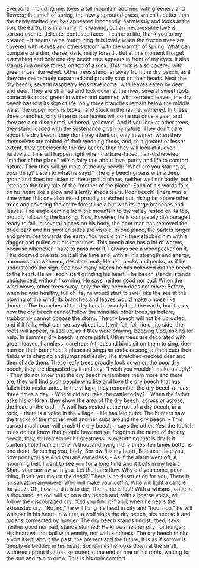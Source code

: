 Everyone, including me, loves a tall mountain adorned with greenery and flowers; the smell of spring, the newly sprouted grass, which is better than the newly melted ice, has appeared innocently, harmlessly and looks at the sun, the earth, it is in a hurry, it is waving, but an inexpressible love is spread over its delicate, confused face: - I came to life, thank you to my creator, - it seems to be murmuring. It is lovely when the frozen trees are covered with leaves and others bloom with the warmth of spring. What can compare to a dim, dense, dark, misty forest!..
But at this moment I forget everything and only one dry beech tree appears in front of my eyes. It also stands in a dense forest, on top of a rock. This rock is also covered with green moss like velvet. Other trees stand far away from the dry beech, as if they are deliberately separated and proudly stop on their heads. Near the dry beech, several raspberry legs have come, with leaves eaten by deer and deer. They are strained and look down at the river, several sweet roots come at its roots, green in winter and summer, with serrated leaves, the dry beech has lost its sign of life: only three branches remain below the middle waist, the upper body is broken and stuck in the ravine, withered. In these three branches, only three or four leaves will come out once a year, and they are also discolored, withered, yellowed. And if you look at other trees, they stand loaded with the sustenance given by nature. They don't care about the dry beech, they don't pay attention, only in winter, when they themselves are robbed of their wedding dress, and, to a greater or lesser extent, they get closer to the dry beech, then they will look at it, even furtively... This will happen right when the bare-faced, hair-disheveled "mother of the place" tells a fairy tale about love, purity and life to comfort nature. Then they will grumble at the dry beech: "What are you staring at, poor thing? Listen to what he says!"
The dry beech groans with a deep groan and does not listen to these proud plants, neither well nor badly, but it listens to the fairy tale of the "mother of the place"; Each of his words falls on his heart like a plow and silently sheds tears.
Poor beech! There was a time when this one also stood proudly stretched out, rising far above other trees and covering the entire forest like a hut with its large branches and leaves. The eagle coming from the mountain to the valley rested on its top, proudly following the barking. Now, however, he is completely discouraged, ready to fall. In several places on his body, the poor man has removed the dried bark and his swollen sides are visible. In one place, the bark is longer and protrudes towards the earth; You would think they stabbed him with a dagger and pulled out his intestines. This beech also has a lot of worms, because whenever I have to pass near it, I always see a woodpecker on it. This doomed one sits on it all the time and, with all his strength and energy, hammers that withered, desolate beak; He also pecks and pecks, as if he understands the sign. See how many places he has hollowed out the beech to the heart. He will soon start grinding his heart. The beech stands, stands undisturbed, without frowning; He says neither good nor bad.
When the wind blows, other trees sway, only the dry beech does not move; Before, when he was healthy, full of life, he would start to swell like the sea at the blowing of the wind; Its branches and leaves would make a noise like thunder. The branches of the dry beech proudly beat the earth, burst, alas, now the dry beech cannot follow the wind like other trees, as before, stubbornly cannot oppose the storm. The dry beech will not be uprooted, and if it falls, what can we say about it... It will fall, fall, lie on its side, the roots will appear, raised up, as if they were praying, begging God, asking for help. In summer, dry beech is more pitiful. Other trees are decorated with green leaves, harmless, carefree; A thousand birds sit on them to sing, deer hum on their branches, a pheasant sings an endless song, a finch cuts their fields with chirping and jumps restlessly; The stretched-necked deer and deer shade them. These leafy trees proudly look down on the poor dry beech, they are disgusted by it and say: "I wish you wouldn't make us ugly!" - They do not know that the dry beech remembers them more and there are, they will find such people who like and love the dry beech that has fallen into misfortune... In the village, they remember the dry beech at least three times a day, - Where did you take the cattle today? – When the father asks his children, they show the area of ​​the dry beech, across or across, the head or the end.
– A wolf has nested at the root of a dry beech, in a rock, - there is a voice in the village: - He has laid cubs. The hunters saw the tracks of the mother wolf and her cubs around the dry beech.
– This cursed mushroom will crush the dry beech, - says the other.
Yes, the foolish trees do not know that people have not yet forgotten the name of the dry beech, they still remember its greatness.
Is everything that is dry
Is it contemptible from a man?!
A thousand living many times
Ten times better is one dead.
By seeing you, body,
Sorrow fills my heart,
Because I see you, how poor you are
And you are ownerless, -
As if the alarm went off,
A mourning bell.
I want to see you for a long time
And it boils in my heart
Share your sorrow with you,
Let the tears flow.
Why did you come, poor thing,
Don't you mourn the dead?!
There is no destruction for you,
There is no salvation anywhere!
Who will make your coffin,
Who will light a candle for you?..
Oh, how hard it is to die,
The name is lost!
With a whisper, once in a thousand, an owl will sit on a dry beech and, with a hoarse voice, will follow the discouraged cry: "Did you find it?" and, when he hears the exhausted cry: "No, no," he will hang his head in pity and "hoo, hoo," he will whisper in his heart.
In winter, a wolf visits the dry beech, sits next to it and groans, tormented by hunger. The dry beech stands undisturbed, says neither good nor bad, stands stunned; He knows neither pity nor hunger; His heart will not boil with enmity, nor with kindness; The dry beech thinks about itself, about the past, the present and the future; It is as if sorrow is deeply embedded in his heart. Sometimes he looks down at the small, withered sprout that has sprouted at the end of one of his roots, waiting for the sun and rain to grow. This is his only comfort...